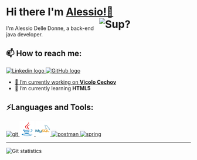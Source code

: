 <!DOCTYPE html>
<html>
<body>
<h1>Hi there I'm <a href= "https://www.linkedin.com/in/alessio-delle-donne-008a35248/"> Alessio!👋</a>
<img src ="https://i.imgur.com/disGdF5.gif" alt= "Sup?" align="right" width="250" height= "139"></img>	</h1>

<p>I'm Alessio Delle Donne, a back-end java developer.</p>

<h2>📫 How to reach me:</h2>

<p><a href="https://www.linkedin.com/in/alessio-delle-donne-008a35248/" target="_blank">
<img src = "https://i.imgur.com/OQUXwNp.jpeg" alt = "Linkedin logo" width="30" height ="30" > </img>
</a>
			
<a href="https://github.com/ilGrandeWorro" target="_blank">
<img src = "https://i.imgur.com/J6LeoUb.png" alt = "GitHub logo" width="30" height ="30" > </img>

<ul>
<li>🔭 I’m currently working on <a href="https://github.com/ilGrandeWorro/Vicolo-Cechov-WEBAPP">
<b>Vicolo Cechov</b>
</a></li>
<li>🌱 I’m currently learning <b>HTML5</b></li>
</ul>
</p>
<h2 align="left">⚡Languages and Tools:</h2>
<p align="left"> 
<a href="https://git-scm.com/" target="_blank" rel="noreferrer"> <img src="https://www.vectorlogo.zone/logos/git-scm/git-scm-icon.svg" alt="git" width="40" height="40"/> </a> 
<a href="https://www.java.com" target="_blank" rel="noreferrer"> <img src="https://raw.githubusercontent.com/devicons/devicon/master/icons/java/java-original.svg" alt="java" width="40" height="40"/> </a> 
<a href="https://www.mysql.com/" target="_blank" rel="noreferrer"> <img src="https://raw.githubusercontent.com/devicons/devicon/master/icons/mysql/mysql-original-wordmark.svg" alt="mysql" width="40" height="40"/> </a> 
<a href="https://postman.com" target="_blank" rel="noreferrer"> <img src="https://www.vectorlogo.zone/logos/getpostman/getpostman-icon.svg" alt="postman" width="40" height="40"/> </a>
<a href="https://spring.io/" target="_blank" rel="noreferrer"> <img src="https://www.vectorlogo.zone/logos/springio/springio-icon.svg" alt="spring" width="40" height="40"/> </a> </p>
<hr>
<p><img src="https://github-readme-stats.vercel.app/api?username=IlGrandeWorro&show_icons=true&theme=dark" alt="Git statistics"></img></p>
</body>
</html>
